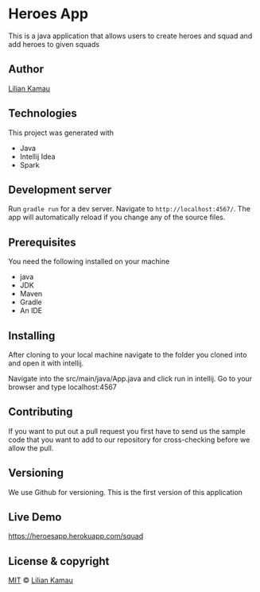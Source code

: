 # Heroes App
This is a java application that allows users to create heroes and squad and add heroes to given squads

## Author
[Lilian Kamau](https://github.com/lilianjerikamau/lilianjerikamau.github.io)

## Technologies

This project was generated with
* Java 
* Intellij Idea
* Spark

## Development server

Run `gradle run` for a dev server. Navigate to `http://localhost:4567/`. The app will automatically reload if you change any of the source files.

## Prerequisites
You need the following installed on your machine

* java
* JDK 
* Maven
* Gradle
* An IDE 

## Installing
After cloning to your local machine navigate to the folder you cloned into and open it with intellij.

Navigate into the src/main/java/App.java and click run in intellij.
Go to your browser and type localhost:4567
## Contributing

If you want to put out a pull request you first have to send us the sample code that you want to add to our repository for cross-checking before we allow the pull.
## Versioning

We use Github for versioning. This is the first version of this application

## Live Demo
https://heroesapp.herokuapp.com/squad

## License & copyright

[MIT](https://choosealicense.com/licenses/mit/) © [Lilian Kamau](https://github.com/lilianjerikamau/lilianjerikamau.github.io)



